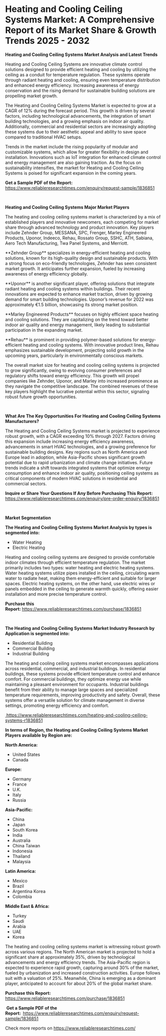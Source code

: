 <p><h1>Heating and Cooling Ceiling Systems Market: A Comprehensive Report of its Market Share & Growth Trends 2025 - 2032</h1></p><p><strong>Heating and Cooling Ceiling Systems Market Analysis and Latest Trends</strong></p>
<p><p>Heating and Cooling Ceiling Systems are innovative climate control solutions designed to provide efficient heating and cooling by utilizing the ceiling as a conduit for temperature regulation. These systems operate through radiant heating and cooling, ensuring even temperature distribution and enhanced energy efficiency. Increasing awareness of energy conservation and the rising demand for sustainable building solutions are propelling market growth.</p><p>The Heating and Cooling Ceiling Systems Market is expected to grow at a CAGR of 12% during the forecast period. This growth is driven by several factors, including technological advancements, the integration of smart building technologies, and a growing emphasis on indoor air quality. Additionally, commercial and residential sectors are increasingly adopting these systems due to their aesthetic appeal and ability to save space compared to traditional HVAC setups. </p><p>Trends in the market include the rising popularity of modular and customizable systems, which allow for greater flexibility in design and installation. Innovations such as IoT integration for enhanced climate control and energy management are also gaining traction. As the focus on sustainability intensifies, the market for Heating and Cooling Ceiling Systems is poised for significant expansion in the coming years.</p></p>
<p><strong>Get a Sample PDF of the Report:&nbsp;</strong> <a href="https://www.reliableresearchtimes.com/enquiry/request-sample/1836851?utm_campaign=3004&utm_medium=2&utm_source=Github&utm_content=ia&utm_term=26032025&utm_id=heating-and-cooling-ceiling-systems">https://www.reliableresearchtimes.com/enquiry/request-sample/1836851</a></p>
<p>&nbsp;</p>
<p><strong>Heating and Cooling Ceiling Systems Major Market Players</strong></p>
<p><p>The heating and cooling ceiling systems market is characterized by a mix of established players and innovative newcomers, each competing for market share through advanced technology and product innovation. Key players include Zehnder Group, MESSANA, SPC, Frenger, Marley Engineered Products, Uponor, Indeeco, Rehau, Rossato Group, SSHC, ATH, Sabiana, Aero Tech Manufacturing, Twa Panel Systems, and Merriott.</p><p>**Zehnder Group** specializes in energy-efficient heating and cooling solutions, known for its high-quality design and sustainable products. With a strong focus on eco-friendly technologies, Zehnder has seen consistent market growth. It anticipates further expansion, fueled by increasing awareness of energy efficiency globally.</p><p>**Uponor** is another significant player, offering solutions that integrate radiant heating and cooling systems within buildings. Their recent innovations are expected to enhance market traction, driven by growing demand for smart building technologies. Uponor’s revenue for 2022 was approximately €1.5 billion, showcasing its strong market position.</p><p>**Marley Engineered Products** focuses on highly efficient space heating and cooling solutions. They are capitalizing on the trend toward better indoor air quality and energy management, likely leading to substantial participation in the expanding market.</p><p>**Rehau** is prominent in providing polymer-based solutions for energy-efficient heating and cooling systems. With innovative product lines, Rehau emphasizes sustainable development, projecting solid growth in the upcoming years, particularly in environmentally conscious markets.</p><p>The overall market size for heating and cooling ceiling systems is projected to grow significantly, owing to evolving consumer preferences and regulatory shifts toward energy efficiency. This growth will propel companies like Zehnder, Uponor, and Marley into increased prominence as they navigate the competitive landscape. The combined revenues of these key players highlight the lucrative potential within this sector, signaling robust future growth opportunities.</p></p>
<p>&nbsp;</p>
<p><strong>What Are The Key Opportunities For Heating and Cooling Ceiling Systems Manufacturers?</strong></p>
<p><p>The Heating and Cooling Ceiling Systems market is projected to experience robust growth, with a CAGR exceeding 10% through 2027. Factors driving this expansion include increasing energy efficiency awareness, advancements in smart HVAC technologies, and a growing preference for sustainable building designs. Key regions such as North America and Europe lead in adoption, while Asia-Pacific shows significant growth potential due to rapid urbanization and climate change initiatives. Future trends indicate a shift towards integrated systems that optimize energy consumption and enhance indoor air quality, positioning ceiling systems as critical components of modern HVAC solutions in residential and commercial sectors.</p></p>
<p><strong>Inquire or Share Your Questions If Any Before Purchasing This Report:</strong> <a href="https://www.reliableresearchtimes.com/enquiry/pre-order-enquiry/1836851?utm_campaign=3004&utm_medium=2&utm_source=Github&utm_content=ia&utm_term=26032025&utm_id=heating-and-cooling-ceiling-systems">https://www.reliableresearchtimes.com/enquiry/pre-order-enquiry/1836851</a></p>
<p>&nbsp;</p>
<p><strong>Market Segmentation</strong></p>
<p><strong>The Heating and Cooling Ceiling Systems Market Analysis by types is segmented into:</strong></p>
<p><ul><li>Water Heating</li><li>Electric Heating</li></ul></p>
<p><p>Heating and cooling ceiling systems are designed to provide comfortable indoor climates through efficient temperature regulation. The market primarily includes two types: water heating and electric heating systems. Water heating systems utilize pipes installed in the ceiling, circulating warm water to radiate heat, making them energy-efficient and suitable for larger spaces. Electric heating systems, on the other hand, use electric wires or panels embedded in the ceiling to generate warmth quickly, offering easier installation and more precise temperature control.</p></p>
<p><strong>Purchase this Report:&nbsp;</strong><a href="https://www.reliableresearchtimes.com/purchase/1836851?utm_campaign=3004&utm_medium=2&utm_source=Github&utm_content=ia&utm_term=26032025&utm_id=heating-and-cooling-ceiling-systems">https://www.reliableresearchtimes.com/purchase/1836851</a></p>
<p>&nbsp;</p>
<p><strong>The Heating and Cooling Ceiling Systems Market Industry Research by Application is segmented into:</strong></p>
<p><ul><li>Residential Building</li><li>Commercial Building</li><li>Industrial Building</li></ul></p>
<p><p>The heating and cooling ceiling systems market encompasses applications across residential, commercial, and industrial buildings. In residential buildings, these systems provide efficient temperature control and enhance comfort. For commercial buildings, they optimize energy use while maintaining a pleasant environment for occupants. Industrial buildings benefit from their ability to manage large spaces and specialized temperature requirements, improving productivity and safety. Overall, these systems offer a versatile solution for climate management in diverse settings, promoting energy efficiency and comfort.</p></p>
<p><a href="https://www.reliableresearchtimes.com/heating-and-cooling-ceiling-systems-r1836851?utm_campaign=3004&utm_medium=2&utm_source=Github&utm_content=ia&utm_term=26032025&utm_id=heating-and-cooling-ceiling-systems">&nbsp;https://www.reliableresearchtimes.com/heating-and-cooling-ceiling-systems-r1836851</a></p>
<p><strong>In terms of Region, the Heating and Cooling Ceiling Systems Market Players available by Region are:</strong></p>
<p>
    <p> <strong> North America: </strong>
        <ul>
            <li>United States</li>
            <li>Canada</li>
        </ul>
        </p> 
    <p> <strong> Europe: </strong>
        <ul>
            <li>Germany</li>
            <li>France</li>
            <li>U.K.</li>
            <li>Italy</li>
            <li>Russia</li>
        </ul>
        </p> 
    <p> <strong> Asia-Pacific: </strong>
        <ul>
            <li>China</li>
            <li>Japan</li>
            <li>South Korea</li>
            <li>India</li>
            <li>Australia</li>
            <li>China Taiwan</li>
            <li>Indonesia</li>
            <li>Thailand</li>
            <li>Malaysia</li>
        </ul>
        </p> 
    <p> <strong> Latin America: </strong>
        <ul>
            <li>Mexico</li>
            <li>Brazil</li>
            <li>Argentina Korea</li>
            <li>Colombia</li>
        </ul>
        </p> 
    <p> <strong> Middle East & Africa: </strong>
        <ul>
            <li>Turkey</li>
            <li>Saudi</li>
            <li>Arabia</li>
            <li>UAE</li>
            <li>Korea</li>
        </ul>
    </p>
    </p>
<p><p>The heating and cooling ceiling systems market is witnessing robust growth across various regions. The North American market is projected to hold a significant share at approximately 35%, driven by technological advancements and energy efficiency trends. The Asia-Pacific region is expected to experience rapid growth, capturing around 30% of the market, fueled by urbanization and increased construction activities. Europe follows suit with a valuation of 25%. Meanwhile, China is emerging as a dominant player, anticipated to account for about 20% of the global market share.</p></p>
<p><strong>Purchase this Report: </strong><a href="https://www.reliableresearchtimes.com/purchase/1836851?utm_campaign=3004&utm_medium=2&utm_source=Github&utm_content=ia&utm_term=26032025&utm_id=heating-and-cooling-ceiling-systems">https://www.reliableresearchtimes.com/purchase/1836851</a></p>
<p>&nbsp;<strong>Get a Sample PDF of the Report:&nbsp;&nbsp;</strong><a href="https://www.reliableresearchtimes.com/enquiry/request-sample/1836851?utm_campaign=3004&utm_medium=2&utm_source=Github&utm_content=ia&utm_term=26032025&utm_id=heating-and-cooling-ceiling-systems">https://www.reliableresearchtimes.com/enquiry/request-sample/1836851</a></p>
<p><strong></strong></p>
<p>Check more reports on <a href="https://www.reliableresearchtimes.com/?utm_campaign=3004&utm_medium=2&utm_source=Github&utm_content=ia&utm_term=26032025&utm_id=heating-and-cooling-ceiling-systems">https://www.reliableresearchtimes.com/</a></p>